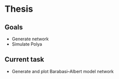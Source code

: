 # Thesis

## Goals

* Generate network
* Simulate Polya

## Current task

* Generate and plot Barabasi–Albert model network